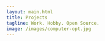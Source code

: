 ```yaml
---
layout: main.html
title: Projects
tagline: Work. Hobby. Open Source.
image: /images/computer-opt.jpg
---
```


<!-- # 2021

- [ByteTalk](https://bytetalkpodcast.com)
- [Dracula UI](https://draculatheme.com/ui)

# 2020

- [14 Habits of Highly Productive Developers](https://14habits.com)
- [Dracula PRO](https://draculatheme.com/pro)

# 2019

- [LeCheese](https://lecheese.app)

# 2018

- [Liferay DXP Cloud](https://www.liferay.com/products/dxp-cloud)

# 2017

- [Liferay Community](https://community.liferay.com/)
- [CodeCopy](https://chrome.google.com/webstore/detail/codecopy/fkbfebkcoelajmhanocgppanfoojcdmg)

# 2016

- [WeDeploy](http://wedeploy.com)
- [Browser Calories](http://browserdiet.com/calories)
- [DevSpace](http://devspace.io)

# 2015

- [Dracula](http://draculatheme.com/)
- [Clipboard.js](http://clipboardjs.com/)
- [Select](https://www.npmjs.com/package/select)
- [Delegate](https://www.npmjs.com/package/delegate)
- [Good Listener](https://www.npmjs.com/package/good-listener)
- [CustomElements.io](http://customelements.io/)
- [Launchpad](http://liferay.io/)
- [Metal.js](http://metaljs.com/)

# 2014

- [Senna](http://sennajs.com)
- [trackingjs.com](http://trackingjs.com/)
- [Voice Elements](https://github.com/zenorocha/voice-elements)
- [JavaScript & NodeJS Snippets for Atom](https://github.com/zenorocha/atom-javascript-snippets)
- [Web Components - Chrome Extension](https://chrome.google.com/webstore/detail/web-components/filcobblndaenakhejinpjdblekilpgn)
- [WebComponents.org](http://webcomponents.org)
- [Generator Element](https://github.com/webcomponents/generator-element)
- [Hello World Element](https://github.com/webcomponents/hello-world-element)
- [Hello World X-Tag](https://github.com/webcomponents/hello-world-xtag)
- [Hello World Polymer](https://github.com/webcomponents/hello-world-polymer)
- [Element Boilerplate](https://github.com/webcomponents/element-boilerplate)
- [X-Tag Boilerplate](https://github.com/webcomponents/x-tag-boilerplate)
- [Polymer Boilerplate](https://github.com/webcomponents/polymer-boilerplate)

# 2013

- [JavaScript & NodeJS Snippets for Sublime Text](https://atom.io/packages/javascript-snippets)
- [Dracula Theme](http://zenorocha.github.io/dracula-theme/)
- [Workflow Collection for Alfred App](https://github.com/zenorocha/alfred-workflows)
- [Custom Elements](http://customelements.io/)
- [JavaScript & NodeJS Snippets for Sublime Text](https://sublime.wbond.net/packages/JavaScript%20&%20NodeJS%20Snippets)
- [NodeGH](http://nodegh.io/)
- [Yeoman Generator for FirefoxOS](https://github.com/zenorocha/generator-firefox-os)
- [Browser Diet](http://browserdiet.com/)
- [Sobrinho Manifesto](http://sobrinhomanifesto.com.br/)
- [alloyui.com](http://alloyui.com/)
- [jQuery Github](http://zenorocha.github.com/jquery-github/)

# 2012

- [Conf Boilerplate](http://confboilerplate.com/)
- [trackingjs.com](http://trackingjs.com/)
- [Old Radio](https://developer.mozilla.org/pt-BR/demos/detail/old-radio)
- [Linha do tempo do Brasileirão](http://estatico.globoesporte.globo.com/linha-do-tempo/)
- [Santos pelo Mundo](http://estatico.globoesporte.globo.com/santos-pelo-mundo/)
- [Santos 100 anos](http://estatico.globoesporte.globo.com/santos-em-10-decadas/)

# 2011

- [Messi vs Neymar](http://globoesporte.globo.com/futebol/mundial-de-clubes/messi-vs-neymar.html)
- [Corinthians](http://globoesporte.globo.com/futebol/times/corinthians/timaocampeao.html)
- [Dive into HTML5](http://diveintohtml5.com.br/)
- [Wormz](http://www.chromeexperiments.com/detail/wormz/)
- [jQuery Boilerplate](http://jqueryboilerplate.com/)
- [BeerBlogging](http://beerblogging.org/)
- Shop 126 - Winter 2011

# 2010

- [Grão Arquitetura](http://www.grao.arq.br/)
- [Guerra e Paz](http://www.guerraepaz.org.br/)
- [Safari](http://safarirecrutamento.com.br/)
- [Coordenadas Cariocas](http://www.coordenadascariocas.com.br/)
- [Nuts4Nuts](http://nuts4nuts.co.uk/)
- Rennato
- Shop 126 - Summer 2011
- Parque da Liberdade
- [Marília Misailidis](http://www.mariliamisailidis.com.br/)
- Rodrigo de Castro
- [Rico Lins](http://www.ricolins.com/)
- [Tainá 3](http://taina3.com.br/)
- Shop 126 - Winter 2010
- [Mosaico Mantiqueira](http://www.mosaicomantiqueira.org.br/)

# 2009

- [Brasil tem jeito](http://brasiltemjeito.org/)
- [Antonia Rodrigues](http://www.antoniarodrigues.com.br/) -->
